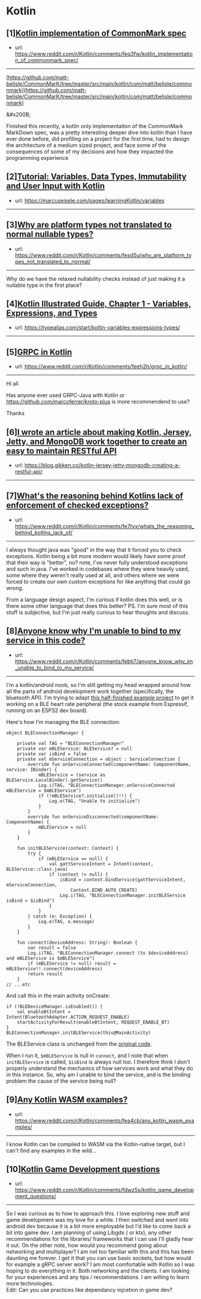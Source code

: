 # Kotlin
## [1][Kotlin implementation of CommonMark spec](https://www.reddit.com/r/Kotlin/comments/feq3fw/kotlin_implementation_of_commonmark_spec/)
- url: https://www.reddit.com/r/Kotlin/comments/feq3fw/kotlin_implementation_of_commonmark_spec/
---
[https://github.com/matt-belisle/CommonMarK/tree/master/src/main/kotlin/com/matt/belisle/commonmark](https://github.com/matt-belisle/CommonMarK/tree/master/src/main/kotlin/com/matt/belisle/commonmark)

&amp;#x200B;

Finished this recently, a kotlin only implementaiton of the CommonMark MarkDown spec, was a pretty interesting deeper dive into kotlin than I have ever done before, did profiling on a project for the first time, had to design the architecture of a medium sized project, and face some of the consequences of some of my decisions and how they impacted the programming experience
## [2][Tutorial: Variables, Data Types, Immutability and User Input with Kotlin](https://www.reddit.com/r/Kotlin/comments/fethd6/tutorial_variables_data_types_immutability_and/)
- url: https://marcuseisele.com/pages/learningKotlin/variables
---

## [3][Why are platform types not translated to normal nullable types?](https://www.reddit.com/r/Kotlin/comments/fesd5u/why_are_platform_types_not_translated_to_normal/)
- url: https://www.reddit.com/r/Kotlin/comments/fesd5u/why_are_platform_types_not_translated_to_normal/
---
Why do we have the relaxed nullability checks instead of just making it a nullable type in the first place?
## [4][Kotlin Illustrated Guide, Chapter 1 - Variables, Expressions, and Types](https://www.reddit.com/r/Kotlin/comments/fedekh/kotlin_illustrated_guide_chapter_1_variables/)
- url: https://typealias.com/start/kotlin-variables-expressions-types/
---

## [5][GRPC in Kotlin](https://www.reddit.com/r/Kotlin/comments/feeh2h/grpc_in_kotlin/)
- url: https://www.reddit.com/r/Kotlin/comments/feeh2h/grpc_in_kotlin/
---
Hi all   

Has anyone ever used GRPC-Java with Kotlin or https://github.com/marcoferrer/kroto-plus is more recommendend to use? 

Thanks
## [6][I wrote an article about making Kotlin, Jersey, Jetty, and MongoDB work together to create an easy to maintain RESTful API](https://www.reddit.com/r/Kotlin/comments/febsfa/i_wrote_an_article_about_making_kotlin_jersey/)
- url: https://blog.gikken.co/kotlin-jersey-jetty-mongodb-creating-a-restful-api/
---

## [7][What's the reasoning behind Kotlins lack of enforcement of checked exceptions?](https://www.reddit.com/r/Kotlin/comments/fe7tvx/whats_the_reasoning_behind_kotlins_lack_of/)
- url: https://www.reddit.com/r/Kotlin/comments/fe7tvx/whats_the_reasoning_behind_kotlins_lack_of/
---
I always thought java was "good" in the way that it forced you to check exceptions. Kotlin being a bit more modern would likely have some proof that their way is "better", no? note, I've never fully understood exceptions and such in java. I've worked in codebases where they were heavily used, some where they weren't really used at all, and others where we were forced to create our own custom exceptions for like anything that could go wrong.

From a language design aspect, I'm curious if kotlin does this well, or is there some other language that does this better? PS. I'm sure most of this stuff is subjective, but I'm just really curious to hear thoughts and discuss.
## [8][Anyone know why I'm unable to bind to my service in this code?](https://www.reddit.com/r/Kotlin/comments/febti7/anyone_know_why_im_unable_to_bind_to_my_service/)
- url: https://www.reddit.com/r/Kotlin/comments/febti7/anyone_know_why_im_unable_to_bind_to_my_service/
---
I'm a kotlin/android noob, so I'm still getting my head wrapped around how all the parts of android development work together (specifically, the bluetooth API). I'm trying to adapt [this half-finished example project](https://github.com/Nithinjith/LEKotlin-Android) to get it working on a BLE heart rate peripheral (the stock example from Espressif, running on an ESP32 dev board).

Here's how I'm managing the BLE connection:

    object BLEConnectionManager {
    
        private val TAG = "BLEConnectionManager"
        private var mBLEService: BLEService? = null
        private var isBind = false
        private val mServiceConnection = object : ServiceConnection {
            override fun onServiceConnected(componentName: ComponentName, service: IBinder) {
                mBLEService = (service as BLEService.LocalBinder).getService()
                Log.i(TAG, "BLEConnectionManager.onServiceConnected mBLEService = $mBLEService")
                if (!mBLEService?.initialize()!!) {
                    Log.e(TAG, "Unable to initialize")
                }
            }
            override fun onServiceDisconnected(componentName: ComponentName) {
                mBLEService = null
            }
        }
    
        fun initBLEService(context: Context) {
            try {
                if (mBLEService == null) {
                    val gattServiceIntent = Intent(context, BLEService::class.java)
                    if (context != null) {
                        isBind = context.bindService(gattServiceIntent, mServiceConnection,
                            Context.BIND_AUTO_CREATE)
                        Log.i(TAG, "BLEConnectionManager.initBLEService isBind = $isBind")
                    }
                }
            } catch (e: Exception) {
                Log.e(TAG, e.message)
            }
        }
    
        fun connect(deviceAddress: String): Boolean {
            var result = false
            Log.i(TAG, "BLEConnectionManager.connect (to $deviceAddress) and mBLEService is $mBLEService")
            if (mBLEService != null) result = mBLEService!!.connect(deviceAddress)
            return result
        }
    // ...etc

And call this in the main activity onCreate:

    if (!BLEDeviceManager.isEnabled()) {
        val enableBtIntent = Intent(BluetoothAdapter.ACTION_REQUEST_ENABLE)
        startActivityForResult(enableBtIntent, REQUEST_ENABLE_BT)
    }
    BLEConnectionManager.initBLEService(this@MainActivity)

The BLEService class is unchanged from the [original code](https://github.com/Nithinjith/LEKotlin-Android/blob/master/app/src/main/java/com/np/lekotlin/blemodule/BLEService.kt).

When I run it, `$mBLEService` is null in `connect`, and I note that when `initBLEService` is called, `$isBind` is always null too. I therefore think I don't properly understand the mechanics of how services work and what they do in this instance. So, why am I unable to bind the service, and is the binding problem the cause of the service being null?
## [9][Any Kotlin WASM examples?](https://www.reddit.com/r/Kotlin/comments/fea4cb/any_kotlin_wasm_examples/)
- url: https://www.reddit.com/r/Kotlin/comments/fea4cb/any_kotlin_wasm_examples/
---
I know Kotlin can be compiled to WASM via the Kotlin-native target, but I can't find any examples in the wild...
## [10][Kotlin Game Development questions](https://www.reddit.com/r/Kotlin/comments/fdwz5s/kotlin_game_development_questions/)
- url: https://www.reddit.com/r/Kotlin/comments/fdwz5s/kotlin_game_development_questions/
---
So I was curious as to how to approach this. I love exploring new stuff and game development was my love for a while. I then switched and went into android dev because it is a bit more employable but I'd like to come back a bit into game dev. I am planning of using Libgdx ( or ktx), any other recommendations for the libraries/ frameworks that I can use I'll gladly hear it out. On the other note, how would you recommend going about networking and multiplayer? I am not too familiar with this and this has been daunting me forever. I get it that you can use basic sockets, but how would for example a gRPC server work? I am most comfortable with Kotlin so I was hoping to do everything in it. Both networking and the clients. I am looking for your experiences and any tips / recommendations. I am willing to learn more technologies.  
Edit: Can you use practices like dependancy injcetion in game dev?
